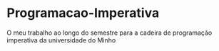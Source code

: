 # Programacao-Imperativa
O meu trabalho ao longo do semestre para a cadeira de programação imperativa da universidade do Minho 
